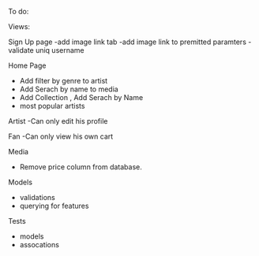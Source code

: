 To do:

Views:

Sign Up page
-add image link tab
-add image link to premitted paramters
-validate uniq username

Home Page

- Add filter by genre to artist
- Add Serach by name to media
- Add Collection , Add Serach by Name
-  most popular artists

Artist 
-Can only  edit his profile  

Fan 
-Can only view his own cart



Media
- Remove price column from database.


Models
  - validations
  - querying for features


Tests
  - models
  - assocations